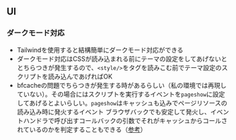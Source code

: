 ## UI
### ダークモード対応
- Tailwindを使用すると結構簡単にダークモード対応ができる
- ダークモード対応はCSSが読み込まれる前にテーマの設定をしてあげないととちらつきが発生するので、`<style/>`をタグを読みこむ前でテーマ設定のスクリプトを読み込んであげればOK
- bfcacheの問題でちらつきが発生する時があるらしい（私の環境では再現していない）。その場合にはスクリプトを実行するイベントを`pageshow`に設定してあげるとよいらしい。`pageshow`はキャッシュも込みでページリソースの読み込み時に発火するイベント
ブラウザバックでも安定して発火し、イベントハンドラで呼び出すコールバックの引数でそれがキャッシュからコールされているのかを判定することもできる（[参考](https://qiita.com/Buzzword111/items/03974c04930b8f660075)）

